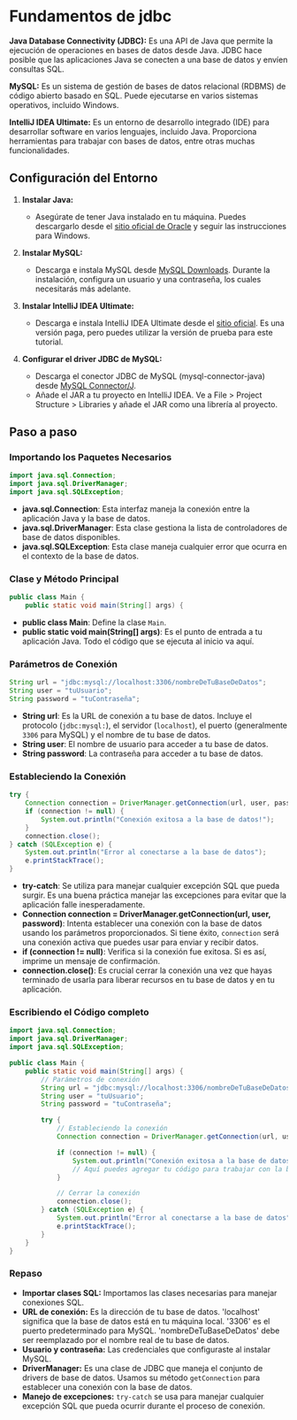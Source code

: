 # Fundamentos de jdbc

**Java Database Connectivity (JDBC):** Es una API de Java que permite la ejecución de operaciones en bases de datos desde Java. JDBC hace posible que las aplicaciones Java se conecten a una base de datos y envíen consultas SQL.

**MySQL:** Es un sistema de gestión de bases de datos relacional (RDBMS) de código abierto basado en SQL. Puede ejecutarse en varios sistemas operativos, incluido Windows.

**IntelliJ IDEA Ultimate:** Es un entorno de desarrollo integrado (IDE) para desarrollar software en varios lenguajes, incluido Java. Proporciona herramientas para trabajar con bases de datos, entre otras muchas funcionalidades.

## Configuración del Entorno

1. **Instalar Java:**
   - Asegúrate de tener Java instalado en tu máquina. Puedes descargarlo desde el [sitio oficial de Oracle](https://www.oracle.com/java/technologies/javase-jdk11-downloads.html) y seguir las instrucciones para Windows.

2. **Instalar MySQL:**
   - Descarga e instala MySQL desde [MySQL Downloads](https://dev.mysql.com/downloads/). Durante la instalación, configura un usuario y una contraseña, los cuales necesitarás más adelante.

3. **Instalar IntelliJ IDEA Ultimate:**
   - Descarga e instala IntelliJ IDEA Ultimate desde el [sitio oficial](https://www.jetbrains.com/idea/download/). Es una versión paga, pero puedes utilizar la versión de prueba para este tutorial.

4. **Configurar el driver JDBC de MySQL:**
   - Descarga el conector JDBC de MySQL (mysql-connector-java) desde [MySQL Connector/J](https://dev.mysql.com/downloads/connector/j/).
   - Añade el JAR a tu proyecto en IntelliJ IDEA. Ve a File > Project Structure > Libraries y añade el JAR como una librería al proyecto.

## Paso a paso

### Importando los Paquetes Necesarios

```java
import java.sql.Connection;
import java.sql.DriverManager;
import java.sql.SQLException;
```

- **java.sql.Connection**: Esta interfaz maneja la conexión entre la aplicación Java y la base de datos.
- **java.sql.DriverManager**: Esta clase gestiona la lista de controladores de base de datos disponibles.
- **java.sql.SQLException**: Esta clase maneja cualquier error que ocurra en el contexto de la base de datos.

### Clase y Método Principal

```java
public class Main {
    public static void main(String[] args) {
```

- **public class Main**: Define la clase `Main`.
- **public static void main(String[] args)**: Es el punto de entrada a tu aplicación Java. Todo el código que se ejecuta al inicio va aquí.

### Parámetros de Conexión

```java
String url = "jdbc:mysql://localhost:3306/nombreDeTuBaseDeDatos";
String user = "tuUsuario";
String password = "tuContraseña";
```

- **String url**: Es la URL de conexión a tu base de datos. Incluye el protocolo (`jdbc:mysql:`), el servidor (`localhost`), el puerto (generalmente `3306` para MySQL) y el nombre de tu base de datos.
- **String user**: El nombre de usuario para acceder a tu base de datos.
- **String password**: La contraseña para acceder a tu base de datos.

### Estableciendo la Conexión

```java
try {
    Connection connection = DriverManager.getConnection(url, user, password);
    if (connection != null) {
        System.out.println("Conexión exitosa a la base de datos!");
    }
    connection.close();
} catch (SQLException e) {
    System.out.println("Error al conectarse a la base de datos");
    e.printStackTrace();
}
```

- **try-catch**: Se utiliza para manejar cualquier excepción SQL que pueda surgir. Es una buena práctica manejar las excepciones para evitar que la aplicación falle inesperadamente.
- **Connection connection = DriverManager.getConnection(url, user, password)**: Intenta establecer una conexión con la base de datos usando los parámetros proporcionados. Si tiene éxito, `connection` será una conexión activa que puedes usar para enviar y recibir datos.
- **if (connection != null)**: Verifica si la conexión fue exitosa. Si es así, imprime un mensaje de confirmación.
- **connection.close()**: Es crucial cerrar la conexión una vez que hayas terminado de usarla para liberar recursos en tu base de datos y en tu aplicación.

### Escribiendo el Código completo

```java
import java.sql.Connection;
import java.sql.DriverManager;
import java.sql.SQLException;

public class Main {
    public static void main(String[] args) {
        // Parámetros de conexión
        String url = "jdbc:mysql://localhost:3306/nombreDeTuBaseDeDatos";
        String user = "tuUsuario";
        String password = "tuContraseña";

        try {
            // Estableciendo la conexión
            Connection connection = DriverManager.getConnection(url, user, password);

            if (connection != null) {
                System.out.println("Conexión exitosa a la base de datos!");
                // Aquí puedes agregar tu código para trabajar con la base de datos...
            }

            // Cerrar la conexión
            connection.close();
        } catch (SQLException e) {
            System.out.println("Error al conectarse a la base de datos");
            e.printStackTrace();
        }
    }
}
```

### Repaso

- **Importar clases SQL:** Importamos las clases necesarias para manejar conexiones SQL.
- **URL de conexión:** Es la dirección de tu base de datos. 'localhost' significa que la base de datos está en tu máquina local. '3306' es el puerto predeterminado para MySQL. 'nombreDeTuBaseDeDatos' debe ser reemplazado por el nombre real de tu base de datos.
- **Usuario y contraseña:** Las credenciales que configuraste al instalar MySQL.
- **DriverManager:** Es una clase de JDBC que maneja el conjunto de drivers de base de datos. Usamos su método `getConnection` para establecer una conexión con la base de datos.
- **Manejo de excepciones:** `try-catch` se usa para manejar cualquier excepción SQL que pueda ocurrir durante el proceso de conexión.
